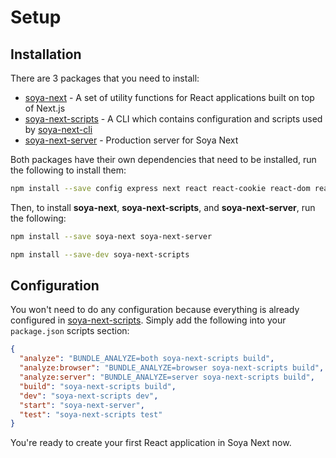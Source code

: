 [soya-next]: ../../packages/soya-next
[soya-next-cli]: ../../packages/soya-next-cli
[soya-next-scripts]: ../../packages/soya-next-scripts
[soya-next-server]: ../../packages/soya-next-server

# Setup

## Installation

There are 3 packages that you need to install:

- [soya-next][soya-next] - A set of utility functions for React applications built on top of Next.js
- [soya-next-scripts][soya-next-scripts] - A CLI which contains configuration and scripts used by [soya-next-cli][soya-next-cli]
- [soya-next-server][soya-next-server] - Production server for Soya Next

Both packages have their own dependencies that need to be installed, run the following to install them:

```bash
npm install --save config express next react react-cookie react-dom react-redux redux
```

Then, to install **soya-next**, **soya-next-scripts**, and **soya-next-server**, run the following:

```bash
npm install --save soya-next soya-next-server
```

```bash
npm install --save-dev soya-next-scripts
```

## Configuration

You won't need to do any configuration because everything is already configured in [soya-next-scripts](https://github.com/traveloka/soya-next/tree/master/packages/soya-next-scripts).
Simply add the following into your `package.json` scripts section:

```json
{
  "analyze": "BUNDLE_ANALYZE=both soya-next-scripts build",
  "analyze:browser": "BUNDLE_ANALYZE=browser soya-next-scripts build",
  "analyze:server": "BUNDLE_ANALYZE=server soya-next-scripts build",
  "build": "soya-next-scripts build",
  "dev": "soya-next-scripts dev",
  "start": "soya-next-server",
  "test": "soya-next-scripts test"
}
```

You're ready to create your first React application in Soya Next now.
